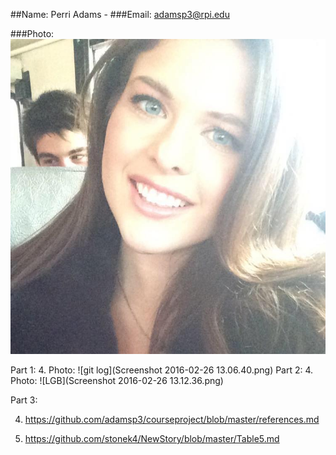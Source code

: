 ##Name: Perri Adams -
###Email: adamsp3@rpi.edu  

###Photo: ![Perri](images/myphoto.jpg)

Part 1: 
4. Photo: ![git log](Screenshot 2016-02-26 13.06.40.png) 
Part 2:
4. 
Photo: ![LGB](Screenshot 2016-02-26 13.12.36.png)

Part 3:

4. https://github.com/adamsp3/courseproject/blob/master/references.md

5. https://github.com/stonek4/NewStory/blob/master/Table5.md